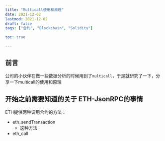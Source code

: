 ```yaml
---
title: "Multicall使用和原理"
date: 2021-12-02
lastmod: 2021-12-02
draft: false
tags: ["合约", "Blockchain", "Solidity"]

toc: true

---
```


## 前言
公司的小伙伴在做一些数据分析的时候用到了`multicall`，于是就研究了一下，分享一下multicall的使用和原理

## 开始之前需要知道的关于 ETH-JsonRPC的事情
ETH提供两种调用合约的方法：
- eth_sendTransaction
  - 这种方法
- eth_call


